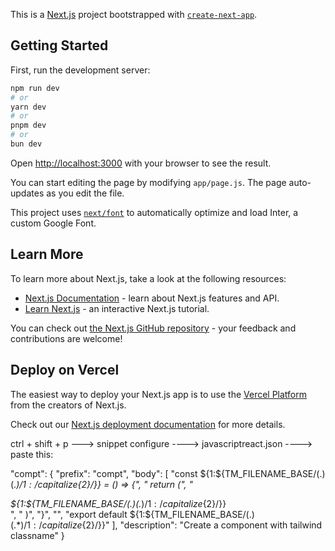 This is a [Next.js](https://nextjs.org/) project bootstrapped with [`create-next-app`](https://github.com/vercel/next.js/tree/canary/packages/create-next-app).

## Getting Started

First, run the development server:

```bash
npm run dev
# or
yarn dev
# or
pnpm dev
# or
bun dev
```

Open [http://localhost:3000](http://localhost:3000) with your browser to see the result.

You can start editing the page by modifying `app/page.js`. The page auto-updates as you edit the file.

This project uses [`next/font`](https://nextjs.org/docs/basic-features/font-optimization) to automatically optimize and load Inter, a custom Google Font.

## Learn More

To learn more about Next.js, take a look at the following resources:

- [Next.js Documentation](https://nextjs.org/docs) - learn about Next.js features and API.
- [Learn Next.js](https://nextjs.org/learn) - an interactive Next.js tutorial.

You can check out [the Next.js GitHub repository](https://github.com/vercel/next.js/) - your feedback and contributions are welcome!

## Deploy on Vercel

The easiest way to deploy your Next.js app is to use the [Vercel Platform](https://vercel.com/new?utm_medium=default-template&filter=next.js&utm_source=create-next-app&utm_campaign=create-next-app-readme) from the creators of Next.js.

Check out our [Next.js deployment documentation](https://nextjs.org/docs/deployment) for more details.


ctrl + shift + p ---> snippet configure ----> javascriptreact.json 
----> paste this: 

"compt": {
		"prefix": "compt",
		"body": [
      "const ${1:${TM_FILENAME_BASE/(.)(.*)/${1:/capitalize}${2}/}} = () => {",
      "  return (",
      "    <div className=''>${1:${TM_FILENAME_BASE/(.)(.*)/${1:/capitalize}${2}/}}</div>",
      "  )",
      "}",
      "",
      "export default ${1:${TM_FILENAME_BASE/(.)(.*)/${1:/capitalize}${2}/}}" 
		],
		"description": "Create a component with tailwind classname"
	}



